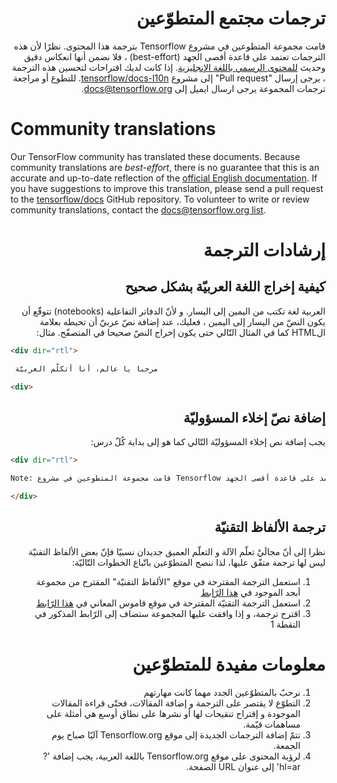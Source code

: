 <div dir="rtl">

# ترجمات مجتمع المتطوّعين

 قامت مجموعة المتطوعين في مشروع Tensorflow بترجمة هذا المحتوى. نظرًا لأن هذه الترجمات تعتمد على قاعدة أقصى الجهد (best-effort) ، فلا نضمن أنها انعكاس دقيق وحديث [للمحتوى الرسمي باللغة الإنجليزية](https://www.tensorflow.org/?hl=en). إذا كانت لديك اقتراحات لتحسين هذه الترجمة ، يرجى إرسال "Pull request" إلى مشروع [tensorflow/docs-l10n](https://github.com/tensorflow/docs-l10n). للتطوع أو مراجعة ترجمات المجموعة يرجى ارسال ايميل إلى docs@tensorflow.org.

</div>

# Community translations

Our TensorFlow community has translated these documents. Because community
translations are *best-effort*, there is no guarantee that this is an accurate
and up-to-date reflection of the
[official English documentation](https://www.tensorflow.org/?hl=en).
If you have suggestions to improve this translation, please send a pull request
to the [tensorflow/docs](https://github.com/tensorflow/docs) GitHub repository.
To volunteer to write or review community translations, contact the
[docs@tensorflow.org list](https://groups.google.com/a/tensorflow.org/forum/#!forum/docs).

<div dir="rtl">

# إرشادات الترجمة

## كيفية إخراج اللغة العربيّة بشكل صحيح

العربية لغة تكتب من اليمين إلى اليسار. و لأنّ الدفاتر التفاعلية (notebooks) تتوقّع أن يكون النصّ من اليسار إلى اليمين ، فعليك، عند إضافة نصّ عربيّ أن تحيطه بعلامة الHTML كما في المثال التّالي حتى يكون إخراج النصّ صحيحا في المتصفّح. مثال:

</div>

```html
<div dir="rtl">

 مرحبا يا عالم، أنا أتكلّم العربيّة

<div>
```

<div dir="rtl">

## إضافة نصّ إخلاء المسؤوليّة

يجب إضافة نص إخلاء المسؤوليّة التّالي كما هو إلى بداية كُلّ درس:

</div>

```html
<div dir="rtl">

Note: قامت مجموعة المتطوعين في مشروع Tensorflow بترجمة هذا المحتوى. نظرًا لأن هذه الترجمات تعتمد على قاعدة أقصى الجهد (best-effort) ، فلا نضمن أنها انعكاس دقيق وحديث [للمحتوى الرسمي باللغة الإنجليزية](https://www.tensorflow.org/?hl=en). إذا كانت لديك اقتراحات لتحسين هذه الترجمة ، يرجى إرسال "Pull request" إلى مشروع [tensorflow/docs-l10n](https://github.com/tensorflow/docs-l10n). للتطوع أو مراجعة ترجمات المجموعة يرجى ارسال ايميل إلى docs@tensorflow.org.

</div>
```

<div dir="rtl">
 
## ترجمة الألفاظ التقنيّة

نظرا إلى أنّ مجالَيْ تعلّم الآلة و التعلّم العميق جديدان نسبيّا فإنّ بعض الألفاظ التقنيّة ليس لها ترجمة متفّق عليها، لذا ننصح المتطوّعين باتّباع الخطوات التّاليّة: 

1. استعمل الترجمة المقترحة في موقع "الألفاظ التقنيّة" المقترح من مجموعة أبجد الموجود في <a href="https://abjed.github.io/Arabic-Scientific-Technical-Terms/">هذا الرّابط</a>
2. استعمل الترجمة التقنيّة المقترحة في موقع قاموس المعاني في <a href="https://www.almaany.com/ar/dict/ar-en">هذا الرّابط</a>
3. اقترح ترجمة، و إذا وافقت عليها المجموعة ستضاف إلى الرّابط المذكور في النقطة 1

# معلومات مفيدة للمتطوّعين

1. نرحبّ بالمتطوّعين الجدد مهما كانت مهارتهم
2. التطوّع لا يقتصر على الترجمة و إضافة المقالات، فحتّى قراءة المقالات الموجودة و إقتراح تنقيحات لها أو نشرها على نطاق أوسع هي أمثلة على مساهمات قيّمة.
3. تتمّ إضافة الترجمات الجديدة إلى موقع Tensorflow.org آليّا صباح يوم الجمعة.
4. لرؤية المحتوى على موقع Tensorflow.org باللغة العربية، يجب إضافة '?hl=ar' إلى عنوان URL الصفحة.

</div>
